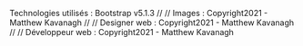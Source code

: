Technologies utilisés : Bootstrap v5.1.3
//
//
Images : Copyright2021 - Matthew Kavanagh
//
//
Designer web : Copyright2021 - Matthew Kavanagh
//
//
Développeur web : Copyright2021 - Matthew Kavanagh